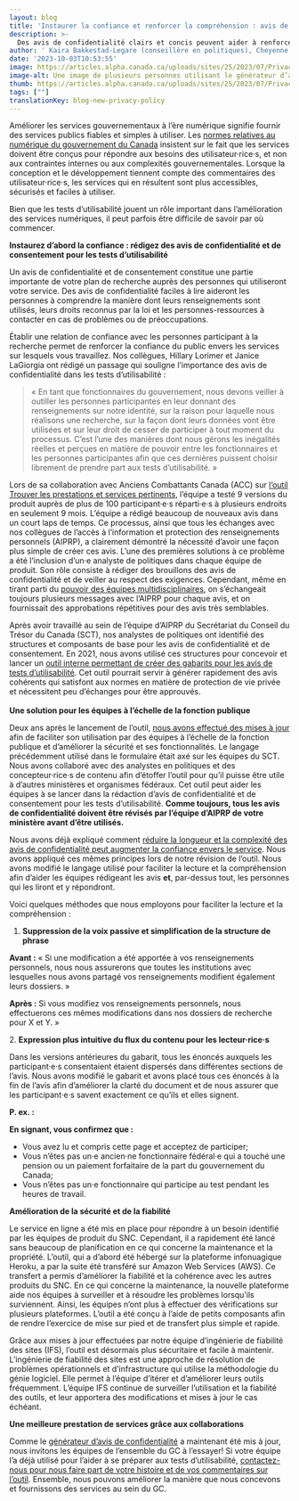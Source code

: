 ```yaml
---
layout: blog
title: 'Instaurer la confiance et renforcer la compréhension : avis de confidentialité et tests d’utilisabilité'
description: >-
  Des avis de confidentialité clairs et concis peuvent aider à renforcer la confiance et améliorer les services publics. Apprenez-en plus au sujet de l’outil qui aide les équipes à rédiger des avis de confidentialité clairs et faciles à comprendre pour les tests d’utilisabilité.
author: ' Kaira Bakkestad-Legare (conseillère en politiques), Cheyenne Arrowsmith (responsable de l’IFS), Omar Tehsin (développeur de logiciels) '
date: '2023-10-03T10:53:55'
image: https://articles.alpha.canada.ca/uploads/sites/25/2023/07/Privacy-Policy-Generator-tool-blog-FR.png
image-alt: Une image de plusieurs personnes utilisant le générateur d’avis de confidentialité dans diverses situations
thumb: https://articles.alpha.canada.ca/uploads/sites/25/2023/07/Privacy-Policy-Generator-tool-blog-FR.png
tags: [""]
translationKey: blog-new-privacy-policy
---
```


<p>Améliorer les services gouvernementaux à l’ère numérique signifie fournir des services publics fiables et simples à utiliser. Les <a href="https://www.canada.ca/fr/gouvernement/systeme/gouvernement-numerique/normes-numeriques-gouvernement-canada.html" target="_blank" rel="noreferrer noopener">normes relatives au numérique du gouvernement du Canada</a> insistent sur le fait que les services doivent être conçus pour répondre aux besoins des utilisateur·rice·s, et non aux contraintes internes ou aux complexités gouvernementales. Lorsque la conception et le développement tiennent compte des commentaires des utilisateur·rice·s, les services qui en résultent sont plus accessibles, sécurisés et faciles à utiliser.&nbsp;</p>



<p>Bien que les tests d’utilisabilité jouent un rôle important dans l’amélioration des services numériques, il peut parfois être difficile de savoir par où commencer.</p>



<p><strong>Instaurez d’abord la confiance&nbsp;: rédigez des avis de confidentialité et de consentement pour les tests d’utilisabilité&nbsp;</strong></p>



<p>Un avis de confidentialité et de consentement constitue une partie importante de votre plan de recherche auprès des personnes qui utiliseront votre service. Des avis de confidentialité faciles à lire aideront les personnes à comprendre la manière dont leurs renseignements sont utilisés, leurs droits reconnus par la loi et les personnes-ressources à contacter en cas de problèmes ou de préoccupations.</p>



<p>Établir une relation de confiance avec les personnes participant à la recherche permet de renforcer la confiance du public envers les services sur lesquels vous travaillez. Nos collègues, Hillary Lorimer et Janice LaGiorgia ont rédigé un passage qui souligne l’importance des avis de confidentialité dans les tests d’utilisabilité&nbsp;:&nbsp;</p>



<blockquote class="wp-block-quote is-layout-flow wp-block-quote-is-layout-flow">
<p>«&nbsp;En tant que fonctionnaires du gouvernement, nous devons veiller à outiller les personnes participantes en leur donnant des renseignements sur notre identité, sur la raison pour laquelle nous réalisons une recherche, sur la façon dont leurs données vont être utilisées et sur leur droit de cesser de participer à tout moment du processus. C’est l’une des manières dont nous gérons les inégalités réelles et perçues en matière de pouvoir entre les fonctionnaires et les personnes participantes afin que ces dernières puissent choisir librement de prendre part aux tests d’utilisabilité.&nbsp;»</p>
</blockquote>



<p>Lors de sa collaboration avec Anciens Combattants Canada (ACC) sur <a href="https://benefits-avantages.veterans.gc.ca/?lng=fr" target="_blank" rel="noreferrer noopener">l’outil Trouver les prestations et services pertinents</a>, l’équipe a testé 9&nbsp;versions du produit auprès de plus de 100&nbsp;participant·e·s réparti·e·s à plusieurs endroits en seulement 9&nbsp;mois. L’équipe a rédigé beaucoup de nouveaux avis dans un court laps de temps. Ce processus, ainsi que tous les échanges avec nos collègues de l’accès à l’information et protection des renseignements personnels (AIPRP), a clairement démontré la nécessité d’avoir une façon plus simple de créer ces avis. L’une des premières solutions à ce problème a été l’inclusion d’un·e analyste de politiques dans chaque équipe de produit. Son rôle consiste à rédiger des brouillons des avis de confidentialité et de veiller au respect des exigences. Cependant, même en tirant parti du <a href="https://numerique.canada.ca/2020/10/22/mode-multijoueur-d%C3%A9bloqu%C3%A9-une-meilleure-collaboration-entre-concepteurs-d%C3%A9veloppeurs-et-chercheurs/" target="_blank" rel="noreferrer noopener">pouvoir des équipes multidisciplinaires</a>, on s’échangeait toujours plusieurs messages avec l’AIPRP pour chaque avis, et on fournissait des approbations répétitives pour des avis très semblables.&nbsp;</p>



<p>Après avoir travaillé au sein de l’équipe d’AIPRP du Secrétariat du Conseil du Trésor du Canada (SCT), nos analystes de politiques ont identifié des structures et composants de base pour les avis de confidentialité et de consentement. En 2021, nous avons utilisé ces structures pour concevoir et lancer un <a href="https://numerique.canada.ca/2021/06/30/des-avis-de-confidentialit%C3%A9-et-de-consentement-en-un-clin-d%C5%93il/" target="_blank" rel="noreferrer noopener">outil interne permettant de créer des gabarits pour les avis de tests d’utilisabilité</a>. Cet outil pourrait servir à générer rapidement des avis cohérents qui satisfont aux normes en matière de protection de vie privée et nécessitent peu d’échanges pour être approuvés.<br><br><strong>Une solution pour les équipes à l’échelle de la fonction publique </strong></p>



<p>Deux ans après le lancement de l’outil, <a href="https://simplify-privacy-statements.alpha.canada.ca/fr/" target="_blank" rel="noreferrer noopener">nous avons effectué des mises à jour</a> afin de faciliter son utilisation par des équipes à l’échelle de la fonction publique et d’améliorer la sécurité et ses fonctionnalités. Le langage précédemment utilisé dans le formulaire était axé sur les équipes du SCT. Nous avons collaboré avec des analystes en politiques et des concepteur·rice·s de contenu afin d’étoffer l’outil pour qu’il puisse être utile à d’autres ministères et organismes fédéraux. Cet outil peut aider les équipes à se lancer dans la rédaction d’avis de confidentialité et de consentement pour les tests d’utilisabilité. <strong>Comme toujours, tous les avis de confidentialité doivent être révisés par l’équipe d’AIPRP de votre ministère avant d’être utilisés.</strong></p>



<p>Nous avons déjà expliqué comment <a href="https://numerique.canada.ca/2023/01/26/r%C3%A9diger-des-avis-de-confidentialit%C3%A9-faciles-%C3%A0-lire-et-%C3%A0-comprendre/" target="_blank" rel="noreferrer noopener">réduire la longueur et la complexité des avis de confidentialité peut augmenter la confiance envers le service</a>. Nous avons appliqué ces mêmes principes lors de notre révision de l’outil. Nous avons modifié le langage utilisé pour faciliter la lecture et la compréhension afin d’aider les équipes rédigeant les avis <strong>et</strong>, par-dessus tout, les personnes qui les liront et y répondront.</p>



<p>Voici quelques méthodes que nous employons pour faciliter la lecture et la compréhension&nbsp;:</p>



<ol class="wp-block-list">
<li><strong>Suppression de la voix passive et simplification de la structure de phrase</strong></li>
</ol>



<p><strong>Avant&nbsp;:</strong> «&nbsp;Si une modification a été apportée à vos renseignements personnels, nous nous assurerons que toutes les institutions avec lesquelles nous avons partagé vos renseignements modifient également leurs dossiers.&nbsp;»</p>



<p><strong>Après&nbsp;:</strong> Si vous modifiez vos renseignements personnels, nous effectuerons ces mêmes modifications dans nos dossiers de recherche pour X et Y.&nbsp;»</p>



<p>2. <strong>Expression plus intuitive du flux du contenu pour les lecteur·rice·s</strong></p>



<p>Dans les versions antérieures du gabarit, tous les énoncés auxquels les participant·e·s consentaient étaient dispersés dans différentes sections de l’avis. Nous avons modifié le gabarit et avons placé tous ces énoncés à la fin de l’avis afin d’améliorer la clarté du document et de nous assurer que les participant·e·s savent exactement ce qu’ils et elles signent.&nbsp;</p>



<p><strong></strong><strong>P. ex.&nbsp;:&nbsp;</strong></p>



<p><strong>En signant, vous confirmez que&nbsp;:</strong></p>



<ul class="wp-block-list">
<li>Vous avez lu et compris cette page et acceptez de participer;</li>



<li>Vous n’êtes pas un·e ancien·ne fonctionnaire fédéral·e qui a touché une pension ou un paiement forfaitaire de la part du gouvernement du Canada;</li>



<li>Vous n’êtes pas un·e fonctionnaire qui participe au test pendant les heures de travail.</li>
</ul>



<p><strong>Amélioration de la sécurité et de la fiabilité&nbsp;</strong></p>



<p>Le service en ligne a été mis en place pour répondre à un besoin identifié par les équipes de produit du SNC. Cependant, il a rapidement été lancé sans beaucoup de planification en ce qui concerne la maintenance et la propriété. L’outil, qui a d’abord été hébergé sur la plateforme infonuagique Heroku, a par la suite été transféré sur Amazon Web Services (AWS). Ce transfert a permis d’améliorer la fiabilité et la cohérence avec les autres produits du SNC. En ce qui concerne la maintenance, la nouvelle plateforme aide nos équipes à surveiller et à résoudre les problèmes lorsqu’ils surviennent. Ainsi, les équipes n’ont plus à effectuer des vérifications sur plusieurs plateformes. L’outil a été conçu à l’aide de petits composants afin de rendre l’exercice de mise sur pied et de transfert plus simple et rapide.&nbsp;</p>



<p>Grâce aux mises à jour effectuées par notre équipe d’ingénierie de fiabilité des sites (IFS), l’outil est désormais plus sécuritaire et facile à maintenir. L’ingénierie de fiabilité des sites est une approche de résolution de problèmes opérationnels et d’infrastructure qui utilise la méthodologie du génie logiciel. Elle permet à l’équipe d’itérer et d’améliorer leurs outils fréquemment. L’équipe IFS continue de surveiller l’utilisation et la fiabilité des outils, et leur apportera des modifications et mises à jour le cas échéant.</p>



<p><strong>Une meilleure prestation de services grâce aux collaborations&nbsp;</strong></p>



<p>Comme le <a href="https://simplify-privacy-statements.alpha.canada.ca/fr/" target="_blank" rel="noreferrer noopener">générateur d’avis de confidentialité</a> a maintenant été mis à jour, nous invitons les équipes de l’ensemble du GC à l’essayer! Si votre équipe l’a déjà utilisé pour l’aider à se préparer aux tests d’utilisabilité, <a href="mailto:cds-snc@servicecanada.gc.ca" target="_blank" rel="noreferrer noopener">contactez-nous pour nous faire part de votre histoire et de vos commentaires sur l’outil</a>. Ensemble, nous pouvons améliorer la manière que nous concevons et fournissons des services au sein du GC.<br></p>



<p></p>

